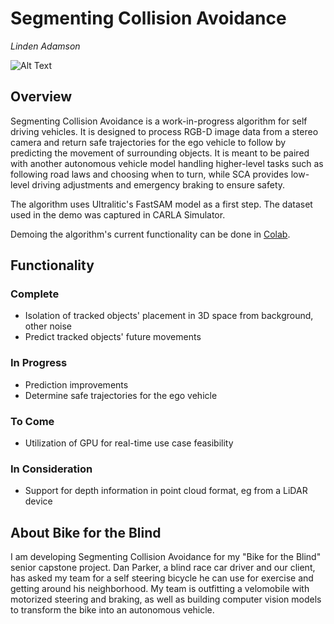 # Segmenting Collision Avoidance
_Linden Adamson_

![Alt Text](https://github.com/LindenAdamson/SegmentingCollisionAvoidance/blob/main/scripts/gifs/cd_rt.gif)

## Overview
Segmenting Collision Avoidance is a work-in-progress algorithm for self driving vehicles. It is designed to process RGB-D image data from a stereo camera and return safe trajectories for the ego vehicle to follow by predicting the movement of surrounding objects. It is meant to be paired with another autonomous vehicle model handling higher-level tasks such as following road laws and choosing when to turn, while SCA provides low-level driving adjustments and emergency braking to ensure safety.

The algorithm uses Ultralitic's FastSAM model as a first step. The dataset used in the demo was captured in CARLA Simulator.

Demoing the algorithm's current functionality can be done in [Colab](https://colab.research.google.com/drive/1RuYl2oYogi_rdPMVeIv6bfQhAwWUqGbg?usp=sharing).
## Functionality
### Complete
- Isolation of tracked objects' placement in 3D space from background, other noise
- Predict tracked objects' future movements
### In Progress
- Prediction improvements
- Determine safe trajectories for the ego vehicle
### To Come
- Utilization of GPU for real-time use case feasibility
### In Consideration
- Support for depth information in point cloud format, eg from a LiDAR device 
## About Bike for the Blind
I am developing Segmenting Collision Avoidance for my "Bike for the Blind" senior capstone project. Dan Parker, a blind race car driver and our client, has asked my team for a self steering bicycle he can use for exercise and getting around his neighborhood. My team is outfitting a velomobile with motorized steering and braking, as well as building computer vision models to transform the bike into an autonomous vehicle. 
